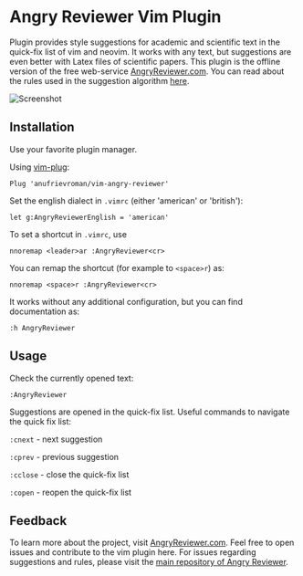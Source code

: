 # Angry Reviewer Vim Plugin

Plugin provides style suggestions for academic and scientific text in the quick-fix list of vim and neovim. It works with any text, but suggestions are even better with Latex files of scientific papers.
This plugin is the offline version of the free web-service [AngryReviewer.com](https://www.angryreviewer.com). You can read about the rules used in the suggestion algorithm [here](https://www.angryreviewer.com/rules).

![Screenshot](https://github.com/anufrievroman/vim-angry-reviewer/blob/main/screen.png)

## Installation

Use your favorite plugin manager.

Using [vim-plug](https://github.com/junegunn/vim-plug):

    Plug 'anufrievroman/vim-angry-reviewer'

Set the english dialect in `.vimrc` (either 'american' or 'british'):

    let g:AngryReviewerEnglish = 'american'

To set a shortcut in `.vimrc`, use

    nnoremap <leader>ar :AngryReviewer<cr>

You can remap the shortcut (for example to `<space>r`) as:

    nnoremap <space>r :AngryReviewer<cr>

It works without any additional configuration, but you can find documentation as:

    :h AngryReviewer

## Usage

Check the currently opened text:

    :AngryReviewer

Suggestions are opened in the quick-fix list. Useful commands to navigate the quick fix list:

`:cnext` - next suggestion

`:cprev` - previous suggestion

`:cclose` - close the quick-fix list

`:copen` - reopen the quick-fix list

## Feedback

To learn more about the project, visit [AngryReviewer.com](https://www.angryreviewer.com). Feel free to open issues and contribute to the vim plugin here. For issues regarding suggestions and rules, please visit the [main repository of Angry Reviewer](https://github.com/anufrievroman/Angry-Reviewer).
